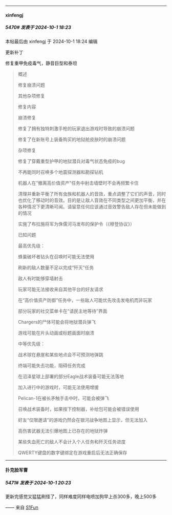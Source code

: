 ﻿
*****

####  xinfengj  
##### 5470#       发表于 2024-10-1 18:23

 本帖最后由 xinfengj 于 2024-10-1 18:24 编辑 

更新补丁

修复重甲免疫毒气，静音巨型和泰坦
 <blockquote>概述

修复崩溃问题

其他杂项修复

修复内容

崩溃修复

修复了拥有独特刺激手枪的玩家退出游戏时导致的崩溃问题

修复了在新账号上装备购买的地狱舱皮肤时的崩溃问题

杂项修复

修复了穿戴重型护甲的地狱潜兵对毒气状态免疫的bug

不再能同时召唤多个地震探测器和勘探钻机

机器人在“撤离高价值资产”任务中射击墙壁时不会再频繁卡住

清理并重新平衡了所有虫族和机器人的音效，重点调整了它们的声音，同时也优化了移动时的音效。目的是让敌人音效在不同类型之间更加平衡，并在各种情况下更清晰可闻。请留意任何应该通过音效警告敌人存在但未能做到的情况

实施了布拉施将军为侏儒河马发布的保护令（《穆登协议》）

已知问题

最高优先级：

蜂巢破坏者钻头在召唤时可能无法使用

刷新的敌人数量不足以完成“歼灭”任务

敌人有时能够穿墙射击

玩家可能无法接收来自其他平台的好友请求

在“高价值资产防御”任务中，一些敌人可能优先攻击发电机而非玩家

部分玩家的社交菜单卡在“请民主地等待”界面

Chargers的尸体可能会将地狱潜兵弹飞

游戏可能在片头动画或标题画面时崩溃

中等优先级：

战术球在悬崖和某些地点会不可预测地弹跳

终端可能失去功能，阻碍任务完成

在沼泽星球上部署的部分Eagle战术装备可能无法落地

加入进行中的游戏时，可能无法使用增援

Pelican-1在被长矛触手击中时，可能会被弹飞

召唤战术装备时，如果按下控制器，补给包可能会被错误使用

好友“仅限邀请”的游戏仍然会在银河战争地图上显示，但无法加入

高伤害武器无法引爆地图上已存在的地狱炸弹

某些失血死亡的敌人不会计入个人任务和歼灭任务进度

QWERTY键盘的数字键绑定在游戏重启后无法正确保存</blockquote>


*****

####  扑克脸军曹  
##### 5471#       发表于 2024-10-1 20:23

更新完感觉又猛猛刷怪了，同样难度同样电喷加狗早上杀300多，晚上500多

—— 来自 [S1Fun](https://s1fun.koalcat.com)

